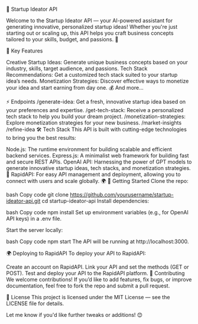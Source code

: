 🚀 Startup Ideator API

Welcome to the Startup Ideator API — your AI-powered assistant for generating innovative, personalized startup ideas! Whether you're just starting out or scaling up, this API helps you craft business concepts tailored to your skills, budget, and passions. 🌱

🌟 Key Features

Creative Startup Ideas: Generate unique business concepts based on your industry, skills, target audience, and passions.
Tech Stack Recommendations: Get a customized tech stack suited to your startup idea’s needs.
Monetization Strategies: Discover effective ways to monetize your idea and start earning from day one. 💰
And more...

⚡ Endpoints
/generate-idea: Get a fresh, innovative startup idea based on your preferences and expertise.
/get-tech-stack: Receive a personalized tech stack to help you build your dream project.
/monetization-strategies: Explore monetization strategies for your new business.
/market-insights
/refine-idea
🛠 Tech Stack
This API is built with cutting-edge technologies to bring you the best results:

Node.js: The runtime environment for building scalable and efficient backend services.
Express.js: A minimalist web framework for building fast and secure REST APIs.
OpenAI API: Harnessing the power of GPT models to generate innovative startup ideas, tech stacks, and monetization strategies. 🤖
RapidAPI: For easy API management and deployment, allowing you to connect with users and scale globally. 🌍
🚀 Getting Started
Clone the repo:

bash
Copy code
git clone https://github.com/yourusername/startup-ideator-api.git
cd startup-ideator-api
Install dependencies:

bash
Copy code
npm install
Set up environment variables (e.g., for OpenAI API keys) in a .env file.

Start the server locally:

bash
Copy code
npm start
The API will be running at http://localhost:3000.

🌍 Deploying to RapidAPI
To deploy your API to RapidAPI:

Create an account on RapidAPI.
Link your API and set the methods (GET or POST).
Test and deploy your API to the RapidAPI platform.
💬 Contributing
We welcome contributions! If you’d like to add features, fix bugs, or improve documentation, feel free to fork the repo and submit a pull request.

📜 License
This project is licensed under the MIT License — see the LICENSE file for details.

Let me know if you'd like further tweaks or additions! 😊
